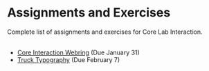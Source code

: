 # Assignments and Exercises
Complete list of assignments and exercises for Core Lab Interaction.<br><br>

- [Core Interaction Webring](/assignments/webring) (Due January 31)
- [Truck Typography](/assignments/truck-type) (Due February 7)